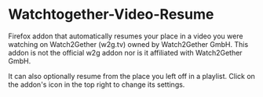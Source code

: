 # Watchtogether-Video-Resume
Firefox addon that automatically resumes your place in a video you were watching on Watch2Gether (w2g.tv) owned by Watch2Gether GmbH. This addon is not the official w2g addon nor is it affiliated with Watch2Gether GmbH.

It can also optionally resume from the place you left off in a playlist. Click on the addon's icon in the top right to change its settings.
